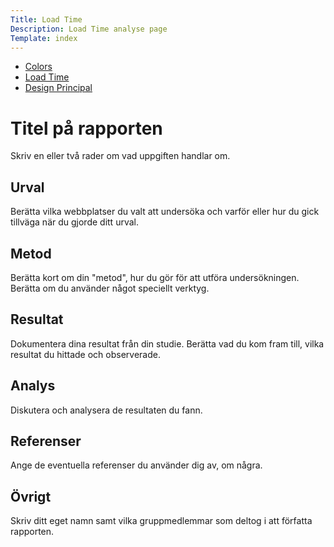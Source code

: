 ```yaml
---
Title: Load Time
Description: Load Time analyse page
Template: index
---
```


<div class="kmom-div list-box content-desktop">
    <ul>
        <li><a href="01_colors" class="report-link">Colors</a></li>
        <li><a href="02_load" class="report-link active">Load Time</a></li>
        <li><a href="03_design_principles" class="report-link">Design Principal</a></li>
    </ul>
</div>

Titel på rapporten
=======================

Skriv en eller två rader om vad uppgiften handlar om.

Urval
-----------------------

Berätta vilka webbplatser du valt att undersöka och varför eller hur du gick tillväga när du gjorde ditt urval.

Metod
-----------------------

Berätta kort om din "metod", hur du gör för att utföra undersökningen. Berätta om du använder något speciellt verktyg.

Resultat
-----------------------

Dokumentera dina resultat från din studie. Berätta vad du kom fram till, vilka resultat du hittade och observerade.

Analys
-----------------------

Diskutera och analysera de resultaten du fann.

Referenser
-----------------------

Ange de eventuella referenser du använder dig av, om några.

Övrigt
-----------------------

Skriv ditt eget namn samt vilka gruppmedlemmar som deltog i att författa rapporten.